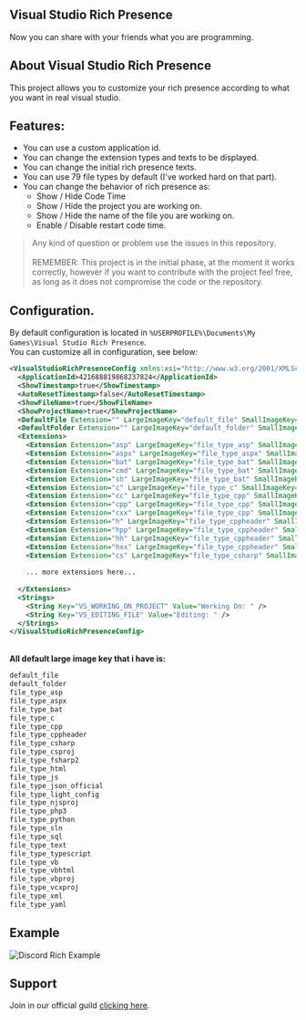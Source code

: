 ## Visual Studio Rich Presence
Now you can share with your friends what you are programming.

## About Visual Studio Rich Presence
This project allows you to customize your rich presence according to what you want in real visual studio.

## Features:

- You can use a custom application id.
- You can change the extension types and texts to be displayed.
- You can change the initial rich presence texts.
- You can use 79 file types by default (I've worked hard on that part).
- You can change the behavior of rich presence as:
    - Show / Hide Code Time
    - Show / Hide the project you are working on.
    - Show / Hide the name of the file you are working on.
    - Enable / Disable restart code time.

 >Any kind of question or problem use the issues in this repository.
<br/><br/>
>REMEMBER: This project is in the initial phase, at the moment it works correctly, however if you want to contribute with the project feel free, as long as it does not compromise the code or the repository.

## Configuration.
By default configuration is located in `%USERPROFILE%\Documents\My Games\Visual Studio Rich Presence`.<br>
You can customize all in configuration, see below:<br>
```xml
<VisualStudioRichPresenceConfig xmlns:xsi="http://www.w3.org/2001/XMLSchema-instance" xmlns:xsd="http://www.w3.org/2001/XMLSchema">
  <ApplicationId>421688819868237824</ApplicationId>
  <ShowTimestamp>true</ShowTimestamp>
  <AutoResetTimestamp>false</AutoResetTimestamp>
  <ShowFileName>true</ShowFileName>
  <ShowProjectName>true</ShowProjectName>
  <DefaultFile Extension="" LargeImageKey="default_file" SmallImageKey="" /> <- This is an extension too like in <Extensions>
  <DefaultFolder Extension="" LargeImageKey="default_folder" SmallImageKey="" /> <- This is an extension too like in <Extensions>
  <Extensions>
    <Extension Extension="asp" LargeImageKey="file_type_asp" SmallImageKey="" SmallImageText="" LargeImageText="" />
    <Extension Extension="aspx" LargeImageKey="file_type_aspx" SmallImageKey="" SmallImageText="" LargeImageText="" />
    <Extension Extension="bat" LargeImageKey="file_type_bat" SmallImageKey="" SmallImageText="" LargeImageText="" />
    <Extension Extension="cmd" LargeImageKey="file_type_bat" SmallImageKey="" SmallImageText="" LargeImageText="" />
    <Extension Extension="sh" LargeImageKey="file_type_bat" SmallImageKey="" SmallImageText="" LargeImageText="" />
    <Extension Extension="c" LargeImageKey="file_type_c" SmallImageKey="" SmallImageText="" LargeImageText="" />
    <Extension Extension="cc" LargeImageKey="file_type_cpp" SmallImageKey="" SmallImageText="" LargeImageText="" />
    <Extension Extension="cpp" LargeImageKey="file_type_cpp" SmallImageKey="" SmallImageText="" LargeImageText="" />
    <Extension Extension="cxx" LargeImageKey="file_type_cpp" SmallImageKey="" SmallImageText="" LargeImageText="" />
    <Extension Extension="h" LargeImageKey="file_type_cppheader" SmallImageKey="" SmallImageText="" LargeImageText="" />
    <Extension Extension="hpp" LargeImageKey="file_type_cppheader" SmallImageKey="" SmallImageText="" LargeImageText="" />
    <Extension Extension="hh" LargeImageKey="file_type_cppheader" SmallImageKey="" SmallImageText="" LargeImageText="" />
    <Extension Extension="hxx" LargeImageKey="file_type_cppheader" SmallImageKey="" SmallImageText="" LargeImageText="" />
    <Extension Extension="cs" LargeImageKey="file_type_csharp" SmallImageKey="" SmallImageText="" LargeImageText="" />
    
    ... more extensions here...
    
  </Extensions>
  <Strings>
    <String Key="VS_WORKING_ON_PROJECT" Value="Working On: " />
    <String Key="VS_EDITING_FILE" Value="Editing: " />
  </Strings>
</VisualStudioRichPresenceConfig>
```
<br/>
<b>All default large image key that i have is:</b>

```txt
default_file
default_folder
file_type_asp
file_type_aspx
file_type_bat
file_type_c
file_type_cpp
file_type_cppheader
file_type_csharp
file_type_csproj
file_type_fsharp2
file_type_html
file_type_js
file_type_json_official
file_type_light_config
file_type_njsproj
file_type_php3
file_type_python
file_type_sln
file_type_sql
file_type_text
file_type_typescript
file_type_vb
file_type_vbhtml
file_type_vbproj
file_type_vcxproj
file_type_xml
file_type_yaml
```

## Example

<img src="https://i.imgur.com/2lZ9E1f.png" alt="Discord Rich Example"></img>

## Support

Join in our official guild <a href="https://discord.gg/N8Nuugb">clicking here</a>.
